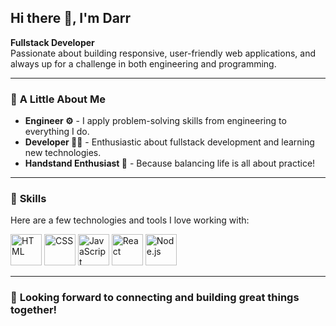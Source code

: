 ## Hi there 👋, I'm Darr

**Fullstack Developer**  
Passionate about building responsive, user-friendly web applications, and always up for a challenge in both engineering and programming.

---

### 💖 **A Little About Me**  
- **Engineer ⚙️** - I apply problem-solving skills from engineering to everything I do.  
- **Developer 👩‍💻** - Enthusiastic about fullstack development and learning new technologies.  
- **Handstand Enthusiast 🤸** - Because balancing life is all about practice!  

---

### 🤹 **Skills**  
Here are a few technologies and tools I love working with:

<img src="https://github.com/user-attachments/assets/4fff3359-0789-41b6-b496-92f8245851ac" alt="HTML" height="50px">
<img src="https://github.com/user-attachments/assets/91e474f4-31d7-4d62-94b3-b9d95162c2fb" alt="CSS" height="50px">
<img src="https://github.com/user-attachments/assets/d2a87e03-d9f1-46d7-b91f-f0b82d3be1d3" alt="JavaScript" height="50px">
<img src="https://github.com/user-attachments/assets/f2d231c5-1f16-493c-9513-31251004d65f" alt="React" height="50px">
<img src="https://github.com/user-attachments/assets/655fbab4-d1b3-4dd6-87d2-db31edb2ee36" alt="Node.js" height="50px">

---

### 🚀 **Looking forward to connecting and building great things together!**
